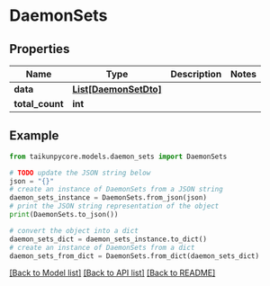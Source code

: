 # DaemonSets


## Properties

Name | Type | Description | Notes
------------ | ------------- | ------------- | -------------
**data** | [**List[DaemonSetDto]**](DaemonSetDto.md) |  | 
**total_count** | **int** |  | 

## Example

```python
from taikunpycore.models.daemon_sets import DaemonSets

# TODO update the JSON string below
json = "{}"
# create an instance of DaemonSets from a JSON string
daemon_sets_instance = DaemonSets.from_json(json)
# print the JSON string representation of the object
print(DaemonSets.to_json())

# convert the object into a dict
daemon_sets_dict = daemon_sets_instance.to_dict()
# create an instance of DaemonSets from a dict
daemon_sets_from_dict = DaemonSets.from_dict(daemon_sets_dict)
```
[[Back to Model list]](../README.md#documentation-for-models) [[Back to API list]](../README.md#documentation-for-api-endpoints) [[Back to README]](../README.md)



